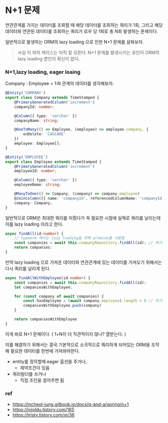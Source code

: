 # N+1 문제

연관관계를 가지는 데이터를 조회할 때 해당 데이터를 조회하는 쿼리가 1회, 그리고 해당 데이터와 연관된 데이터를 조회하는 쿼리가 로우 당 1회로 총 N회 발생하는 문제이다. 

일반적으로 발생하는 ORM의 lazy loading 으로 인한 N+1 문제를 살펴보자.
> 사실 이 외의 케이스는 아직 잘 모른다. N+1 문제를 발생시키는 유인이 ORM의 lazy loading 뿐인지 확신이 없다.


### N+1,lazy loading, eager loaing

Company : Employee = 1:N 관계의 데이터를 생각해보자.

```ts
@Entity('COMPANY')
export class Company extends TimeStamped {
	@PrimaryGeneratedColumn('increment')
	companyId: number;

	@Column({ type: 'varchar' })
	companyName: string;

	@OneToMany(() => Employee, (employee) => employee.company, {
		onDelete: 'CASCADE'
	})
	employee: Employee[];
}

@Entity('EMPLOYEE')
export class Employee extends TimeStamped {
	@PrimaryGeneratedColumn('increment')
	employeeId: number;

	@Column({ type: 'varchar' })
	employeeName: string;

	@ManyToOne(() => Company, (company) => company.employee)
	@JoinColumn([{ name: 'companyId', referencedColumnName: 'companyId' }])
	company: Company;
}
```

일반적으로 ORM은 최대한 쿼리를 미뤘다가 꼭 필요한 시점에 실제로 쿼리를 날리는데 이를 lazy loading 이라고 한다. 

```ts
async findAll(id:number) {
    // typeorm 에서는 lazy loading을 위해 promise를 사용함
    const companies = await this.companyRepository.findAll(id); // 여기서 lazy loading은 employee는 신경쓰지 않고 company만 쿼리한다.
    return companies;
}
```

만약 lazy loading 으로 가져온 데이터와 연관관계에 있는 데이터를 가져오기 위해서는 다시 쿼리를 날리게 된다.

```ts
async findAllWithEmployee(id:number) {
    const companies = await this.companyRepository.findAll(id); 
    let companiesWithEmployee;

    for (const company of await companies) {
        const hasEmployee = (await company.employee).length > 0 // 여기서 employee 를 찾기위해 추가적으로 쿼리한다. 즉 쿼리 된 companies의 수 N 만큼의 쿼리가 또 발생하는 것. 
        companiesWithEmployee.push(company)
    }

    return companiesWithEmployee
}
```

이게 바로 N+1 문제이다. ( 1+N이 더 직관적이지 않나? 열받는다. )

이를 해결하기 위해서는 결국 기본적으로 소극적으로 쿼리하게 되어있는 ORM을 조작해 필요한 데이터를 한번에 가져와야한다.

- entity를 정의할때 eager 옵션을 주거나,
    - 제약조건이 있음
- 쿼리빌더를 쓰거나
    - 직접 조인을 걸어주면 됨



### ref
- https://incheol-jung.gitbook.io/docs/q-and-a/spring/n+1
- https://jojoldu.tistory.com/165
- https://tristy.tistory.com/m/36
